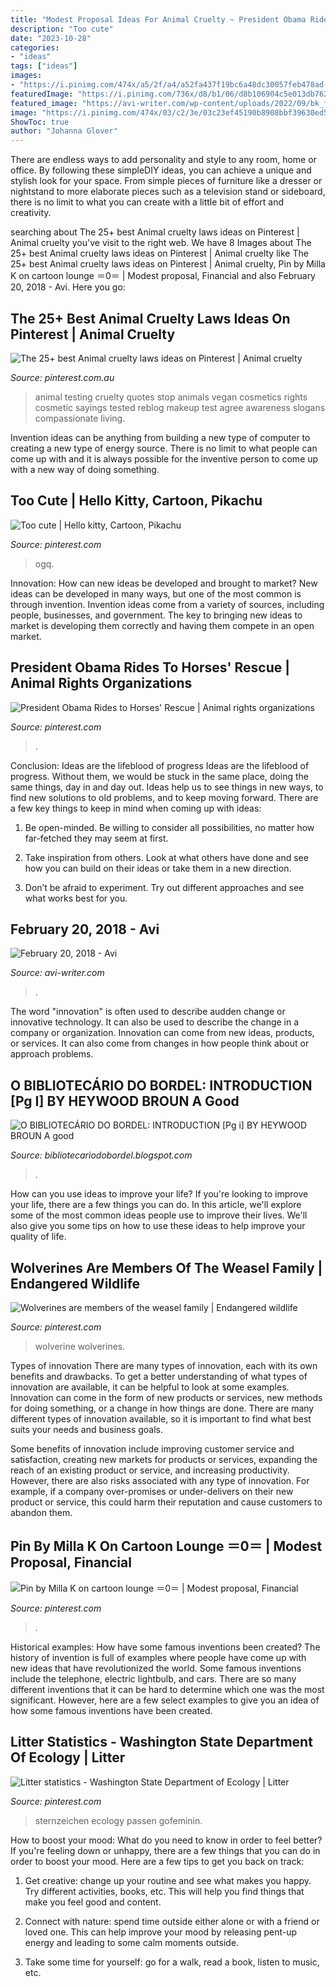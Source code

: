 ```yaml
---
title: "Modest Proposal Ideas For Animal Cruelty ~ President Obama Rides To Horses&#039; Rescue"
description: "Too cute"
date: "2023-10-28"
categories:
- "ideas"
tags: ["ideas"]
images:
- "https://i.pinimg.com/474x/a5/2f/a4/a52fa437f19bc6a48dc30057feb478ad--the-wolverine-animal-.jpg"
featuredImage: "https://i.pinimg.com/736x/d8/b1/06/d8b106904c5e013db76202f8a4abd83f.jpg"
featured_image: "https://avi-writer.com/wp-content/uploads/2022/09/bk_freddy_the_detective_260px-3746171.jpg"
image: "https://i.pinimg.com/474x/03/c2/3e/03c23ef45190b8908bbf39630ed5e015--horse-meat-animal-welfare.jpg"
ShowToc: true
author: "Johanna Glover"
---
```



There are endless ways to add personality and style to any room, home or office. By following these simpleDIY ideas, you can achieve a unique and stylish look for your space. From simple pieces of furniture like a dresser or nightstand to more elaborate pieces such as a television stand or sideboard, there is no limit to what you can create with a little bit of effort and creativity.

	

		
searching about The 25+ best Animal cruelty laws ideas on Pinterest | Animal cruelty you've visit to the right web. We have 8 Images about The 25+ best Animal cruelty laws ideas on Pinterest | Animal cruelty like The 25+ best Animal cruelty laws ideas on Pinterest | Animal cruelty, Pin by Milla K on cartoon lounge ＝0＝ | Modest proposal, Financial and also February 20, 2018 - Avi. Here you go:
		
    
## The 25+ Best Animal Cruelty Laws Ideas On Pinterest | Animal Cruelty

<img loading=lazy src="https://i.pinimg.com/originals/37/aa/1b/37aa1b5d076c9c1f7677dfa8e36d3c86.jpg" onerror="this.onerror=null;this.src='https://tse2.mm.bing.net/th?id=OIP.uEH_WFUJQeOQUcs6QJ99_wAAAA&amp;pid=15.1';" alt="The 25+ best Animal cruelty laws ideas on Pinterest | Animal cruelty">

_Source: pinterest.com.au_

>animal testing cruelty quotes stop animals vegan cosmetics rights cosmetic sayings tested reblog makeup test agree awareness slogans compassionate living. 

	

Invention ideas can be anything from building a new type of computer to creating a new type of energy source. There is no limit to what people can come up with and it is always possible for the inventive person to come up with a new way of doing something.

    
## Too Cute | Hello Kitty, Cartoon, Pikachu

<img loading=lazy src="https://i.pinimg.com/736x/d8/b1/06/d8b106904c5e013db76202f8a4abd83f.jpg" onerror="this.onerror=null;this.src='https://tse3.mm.bing.net/th?id=OIP.ittAeMADHqtoVtKP3rmt6AHaJQ&amp;pid=15.1';" alt="Too cute | Hello kitty, Cartoon, Pikachu">

_Source: pinterest.com_

>ogq. 

	

Innovation: How can new ideas be developed and brought to market?
New ideas can be developed in many ways, but one of the most common is through invention. Invention ideas come from a variety of sources, including people, businesses, and government. The key to bringing new ideas to market is developing them correctly and having them compete in an open market.

    
## President Obama Rides To Horses&#039; Rescue | Animal Rights Organizations

<img loading=lazy src="https://i.pinimg.com/474x/03/c2/3e/03c23ef45190b8908bbf39630ed5e015--horse-meat-animal-welfare.jpg" onerror="this.onerror=null;this.src='https://tse2.mm.bing.net/th?id=OIP.wBYRVyGrAF2bC0NE6tVWOAAAAA&amp;pid=15.1';" alt="President Obama Rides to Horses&#039; Rescue | Animal rights organizations">

_Source: pinterest.com_

>. 

	

Conclusion: Ideas are the lifeblood of progress
Ideas are the lifeblood of progress. Without them, we would be stuck in the same place, doing the same things, day in and day out. Ideas help us to see things in new ways, to find new solutions to old problems, and to keep moving forward.
There are a few key things to keep in mind when coming up with ideas:

1. Be open-minded. Be willing to consider all possibilities, no matter how far-fetched they may seem at first.

2. Take inspiration from others. Look at what others have done and see how you can build on their ideas or take them in a new direction.

3. Don’t be afraid to experiment. Try out different approaches and see what works best for you.

    
## February 20, 2018 - Avi

<img loading=lazy src="https://avi-writer.com/wp-content/uploads/2022/09/bk_freddy_the_detective_260px-3746171.jpg" onerror="this.onerror=null;this.src='https://tse2.mm.bing.net/th?id=OIP.TP7NqOyzvNTX2y4-CTkN8wEEGp&amp;pid=15.1';" alt="February 20, 2018 - Avi">

_Source: avi-writer.com_

>. 

	

The word "innovation" is often used to describe audden change or innovative technology. It can also be used to describe the change in a company or organization. Innovation can come from new ideas, products, or services. It can also come from changes in how people think about or approach problems.

    
## O BIBLIOTECÁRIO DO BORDEL: INTRODUCTION [Pg I] BY HEYWOOD BROUN A Good

<img loading=lazy src="https://lh5.googleusercontent.com/proxy/8G6NOvboVfthnc_HJRi7q9bZWDcF5HJ-U9P2eddHuiqVdlNV0dSK56B6WRvQdglB0oyMENO9vYnsy44QIKA0Ojg5verKffJxmt3Gdl7Fk3E-tzCxqCkGZYDU7Yzvq8r1xkOo=w1200-h630-p-k-no-nu" onerror="this.onerror=null;this.src='https://tse4.mm.bing.net/th?id=OIP.Z3CsI6sGGwsldZbzh_rERwAAAA&amp;pid=15.1';" alt="O BIBLIOTECÁRIO DO BORDEL: INTRODUCTION [Pg i] BY HEYWOOD BROUN A good">

_Source: bibliotecariodobordel.blogspot.com_

>. 

	

How can you use ideas to improve your life?
If you're looking to improve your life, there are a few things you can do. In this article, we'll explore some of the most common ideas people use to improve their lives. We'll also give you some tips on how to use these ideas to help improve your quality of life.

    
## Wolverines Are Members Of The Weasel Family | Endangered Wildlife

<img loading=lazy src="https://i.pinimg.com/474x/a5/2f/a4/a52fa437f19bc6a48dc30057feb478ad--the-wolverine-animal-.jpg" onerror="this.onerror=null;this.src='https://tse4.mm.bing.net/th?id=OIP.iiHAua1vlvYZLM4lSiVUnwAAAA&amp;pid=15.1';" alt="Wolverines are members of the weasel family | Endangered wildlife">

_Source: pinterest.com_

>wolverine wolverines. 

	

Types of innovation
There are many types of innovation, each with its own benefits and drawbacks. To get a better understanding of what types of innovation are available, it can be helpful to look at some examples. 
Innovation can come in the form of new products or services, new methods for doing something, or a change in how things are done. There are many different types of innovation available, so it is important to find what best suits your needs and business goals. 

Some benefits of innovation include improving customer service and satisfaction, creating new markets for products or services, expanding the reach of an existing product or service, and increasing productivity. However, there are also risks associated with any type of innovation. For example, if a company over-promises or under-delivers on their new product or service, this could harm their reputation and cause customers to abandon them.

    
## Pin By Milla K On Cartoon Lounge ＝0＝ | Modest Proposal, Financial

<img loading=lazy src="https://i.pinimg.com/originals/86/5a/61/865a61e4bacbe1dacdd4aeabf0983797.jpg" onerror="this.onerror=null;this.src='https://tse3.mm.bing.net/th?id=OIP.-Ga0JyC8TkaIsUY7SfJExAHaHf&amp;pid=15.1';" alt="Pin by Milla K on cartoon lounge ＝0＝ | Modest proposal, Financial">

_Source: pinterest.com_

>. 

	

Historical examples: How have some famous inventions been created?
The history of invention is full of examples where people have come up with new ideas that have revolutionized the world. Some famous inventions include the telephone, electric lightbulb, and cars. There are so many different inventions that it can be hard to determine which one was the most significant. However, here are a few select examples to give you an idea of how some famous inventions have been created.

    
## Litter Statistics - Washington State Department Of Ecology | Litter

<img loading=lazy src="https://i.pinimg.com/736x/aa/86/29/aa862928bfb589220542ec86061b7fc5.jpg" onerror="this.onerror=null;this.src='https://tse4.mm.bing.net/th?id=OIP.si43UcjQj5b0NX6ZOh9tWgHaHa&amp;pid=15.1';" alt="Litter statistics - Washington State Department of Ecology | Litter">

_Source: pinterest.com_

>sternzeichen ecology passen gofeminin. 

	

How to boost your mood: What do you need to know in order to feel better?
If you're feeling down or unhappy, there are a few things that you can do in order to boost your mood. Here are a few tips to get you back on track: 
1. Get creative: change up your routine and see what makes you happy. Try different activities, books, etc. This will help you find things that make you feel good and content. 

2. Connect with nature: spend time outside either alone or with a friend or loved one. This can help improve your mood by releasing pent-up energy and leading to some calm moments outside. 

3. Take some time for yourself: go for a walk, read a book, listen to music, etc.

